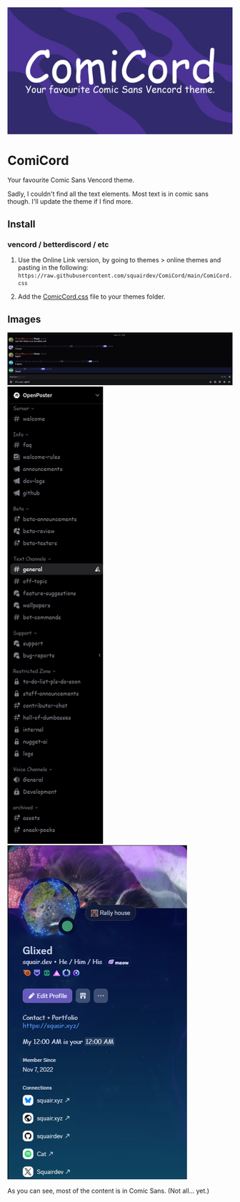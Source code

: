 <img src="https://github.com/squairdev/ComiCord/raw/main/assets/comicord.png">

# ComiCord

Your favourite Comic Sans Vencord theme.

Sadly, I couldn't find all the text elements. Most text is in comic sans though. I'll update the theme if I find more.

## Install

### vencord / betterdiscord / etc

1. Use the Online Link version, by going to themes > online themes and pasting in the following: 
`https://raw.githubusercontent.com/squairdev/ComiCord/main/ComiCord.css`

2. Add the [ComicCord.css](https://github.com/squairdev/ComiCord/raw/main/ComiCord.css) file to your themes folder.


## Images

<img src="https://github.com/squairdev/ComiCord/raw/main/assets/chat.png">

<img src="https://github.com/squairdev/ComiCord/raw/main/assets/channels.png">

<img src="https://github.com/squairdev/ComiCord/raw/main/assets/profile.png">

As you can see, most of the content is in Comic Sans. (Not all... yet.)
